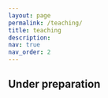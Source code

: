 ```yaml
---
layout: page
permalink: /teaching/
title: teaching
description: 
nav: true
nav_order: 2
---
```


## Under preparation
